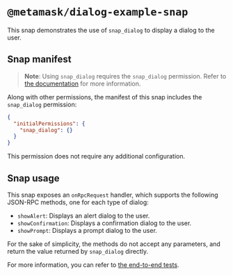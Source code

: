 # `@metamask/dialog-example-snap`

This snap demonstrates the use of `snap_dialog` to display a dialog to the user.

## Snap manifest

> **Note**: Using `snap_dialog` requires the `snap_dialog` permission. Refer to
> [the documentation](https://docs.metamask.io/snaps/reference/rpc-api/#snap_dialog)
> for more information.

Along with other permissions, the manifest of this snap includes the
`snap_dialog` permission:

```json
{
  "initialPermissions": {
    "snap_dialog": {}
  }
}
```

This permission does not require any additional configuration.

## Snap usage

This snap exposes an `onRpcRequest` handler, which supports the following
JSON-RPC methods, one for each type of dialog:

- `showAlert`: Displays an alert dialog to the user.
- `showConfirmation`: Displays a confirmation dialog to the user.
- `showPrompt`: Displays a prompt dialog to the user.

For the sake of simplicity, the methods do not accept any parameters, and
return the value returned by `snap_dialog` directly.

For more information, you can refer to
[the end-to-end tests](./src/index.test.ts).
